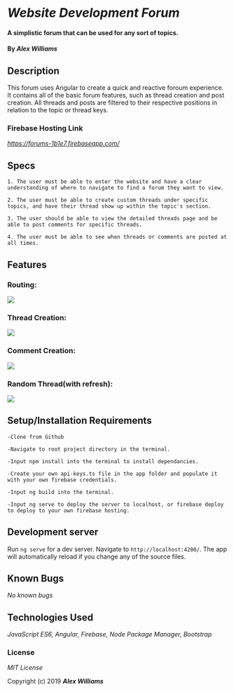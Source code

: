 # _Website Development Forum_

#### A simplistic forum that can be used for any sort of topics.

#### By _**Alex Williams**_

## Description
This forum uses Angular to create a quick and reactive foroum experience. It contains all of the basic forum features, such as thread creation and post creation. All threads and posts are filtered to their respective positions in relation to the topic or thread keys.

### Firebase Hosting Link
_https://forums-1b1e7.firebaseapp.com/_

## Specs
    1. The user must be able to enter the website and have a clear understanding of where to navigate to find a forum they want to view.

    2. The user must be able to create custom threads under specific topics, and have their thread show up within the topic's section.

    3. The user should be able to view the detailed threads page and be able to post comments for specific threads.

    4. The user must be able to see when threads or comments are posted at all times. 

## Features
### Routing:

![](https://i.gyazo.com/9fd331685123e4f4fb3b6d1087df8ddc.gif)

### Thread Creation:

![](https://i.gyazo.com/59a9ceee622f9882c5e56ee579a77c5e.gif)

### Comment Creation:

![](https://i.gyazo.com/e4f11005ecb2277a998f8ab03eb8594f.gif)

### Random Thread(with refresh):

![](https://i.gyazo.com/92ef5367dfec9da350e301ff8aa1b370.gif)
## Setup/Installation Requirements

    -Clone from Github

    -Navigate to root project directory in the terminal.

    -Input npm install into the terminal to install dependancies.

    -Create your own api-keys.ts file in the app folder and populate it with your own firebase credentials.

    -Input ng build into the terminal.

    -Input ng serve to deploy the server to localhost, or firebase deploy to deploy to your own firebase hosting.


## Development server

Run `ng serve` for a dev server. Navigate to `http://localhost:4200/`. The app will automatically reload if you change any of the source files.

## Known Bugs
_No known bugs_

## Technologies Used

_JavaScript ES6, Angular, Firebase, Node Package Manager, Bootstrap_

### License

*MIT License*

Copyright (c) 2019 **_Alex Williams_**
